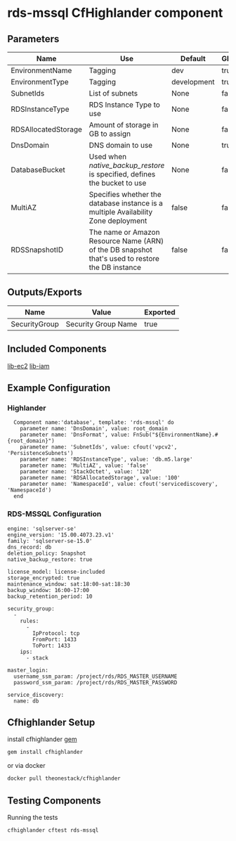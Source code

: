 # rds-mssql CfHighlander component

## Parameters

| Name | Use | Default | Global | Type | Allowed Values |
| ---- | --- | ------- | ------ | ---- | -------------- |
| EnvironmentName | Tagging | dev | true | string
| EnvironmentType | Tagging | development | true | string | ['development','production']
| SubnetIds | List of subnets | None | false | CommaDelimitedList
| RDSInstanceType | RDS Instance Type to use | None | false | string
| RDSAllocatedStorage | Amount of storage in GB to assign | None | false | string
| DnsDomain | DNS domain to use | None | true | string
| DatabaseBucket | Used when *native_backup_restore* is specified, defines the bucket to use | None | false | string
| MultiAZ | Specifies whether the database instance is a multiple Availability Zone deployment  | false | false | ['true','false']
| RDSSnapshotID | The name or Amazon Resource Name (ARN) of the DB snapshot that's used to restore the DB instance | false | false | string

## Outputs/Exports

| Name | Value | Exported |
| ---- | ----- | -------- |
| SecurityGroup | Security Group Name | true

## Included Components

[lib-ec2](https://github.com/theonestack/hl-component-lib-ec2)
[lib-iam](https://github.com/theonestack/hl-component-lib-iam)

## Example Configuration
### Highlander
```
  Component name:'database', template: 'rds-mssql' do
    parameter name: 'DnsDomain', value: root_domain
    parameter name: 'DnsFormat', value: FnSub("${EnvironmentName}.#{root_domain}")
    parameter name: 'SubnetIds', value: cfout('vpcv2', 'PersistenceSubnets')
    parameter name: 'RDSInstanceType', value: 'db.m5.large'
    parameter name: 'MultiAZ', value: 'false'
    parameter name: 'StackOctet', value: '120'
    parameter name: 'RDSAllocatedStorage', value: '100'
    parameter name: 'NamespaceId', value: cfout('servicediscovery', 'NamespaceId')
  end

```

### RDS-MSSQL Configuration

```
engine: 'sqlserver-se'
engine_version: '15.00.4073.23.v1'
family: 'sqlserver-se-15.0'
dns_record: db
deletion_policy: Snapshot
native_backup_restore: true

license_model: license-included
storage_encrypted: true
maintenance_window: sat:18:00-sat:18:30
backup_window: 16:00-17:00
backup_retention_period: 10

security_group:
  -
    rules:
      -
        IpProtocol: tcp
        FromPort: 1433
        ToPort: 1433
    ips:
      - stack

master_login:
  username_ssm_param: /project/rds/RDS_MASTER_USERNAME
  password_ssm_param: /project/rds/RDS_MASTER_PASSWORD

service_discovery:
  name: db
```

## Cfhighlander Setup

install cfhighlander [gem](https://github.com/theonestack/cfhighlander)

```bash
gem install cfhighlander
```

or via docker

```bash
docker pull theonestack/cfhighlander
```
## Testing Components

Running the tests

```bash
cfhighlander cftest rds-mssql
```